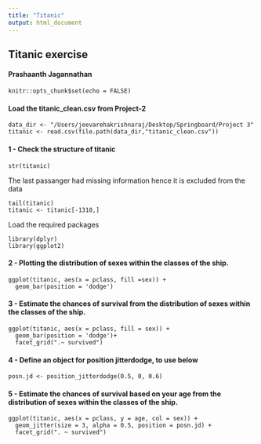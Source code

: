 ```yaml
---
title: "Titanic"
output: html_document
---
```

## Titanic exercise
#### Prashaanth Jagannathan

```{r setup, include=FALSE}
knitr::opts_chunk$set(echo = FALSE)
```

#### Load the titanic_clean.csv from Project-2
```{r}
data_dir <- "/Users/jeevarehakrishnaraj/Desktop/Springboard/Project 3"
titanic <- read.csv(file.path(data_dir,"titanic_clean.csv"))
```

#### 1 - Check the structure of titanic
```{r}
str(titanic)
```

The last passanger had missing information hence it is excluded from the data

```{r}
tail(titanic)
titanic <- titanic[-1310,]
```

Load the required packages
```{r}
library(dplyr)
library(ggplot2)
```

#### 2 - Plotting the distribution of sexes within the classes of the ship.
```{r}
ggplot(titanic, aes(x = pclass, fill =sex)) +
  geom_bar(position = 'dodge')
```

#### 3 - Estimate the chances of survival from the distribution of sexes within the classes of the ship.
```{r}
ggplot(titanic, aes(x = pclass, fill = sex)) +
  geom_bar(position = 'dodge')+
  facet_grid(".~ survived")
```
#### 4 - Define an object for position jitterdodge, to use below
```{r}
posn.jd <- position_jitterdodge(0.5, 0, 0.6)
```
#### 5 - Estimate the chances of survival based on your age from the distribution of sexes within the classes of the ship.
```{r}
ggplot(titanic, aes(x = pclass, y = age, col = sex)) +
  geom_jitter(size = 3, alpha = 0.5, position = posn.jd) +
  facet_grid(". ~ survived")
```

